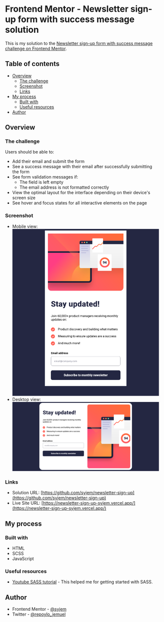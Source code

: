 # Frontend Mentor - Newsletter sign-up form with success message solution

This is my solution to the [Newsletter sign-up form with success message challenge on Frontend Mentor](https://www.frontendmentor.io/challenges/newsletter-signup-form-with-success-message-3FC1AZbNrv).
## Table of contents

- [Overview](#overview)
  - [The challenge](#the-challenge)
  - [Screenshot](#screenshot)
  - [Links](#links)
- [My process](#my-process)
  - [Built with](#built-with)
  - [Useful resources](#useful-resources)
- [Author](#author)

## Overview

### The challenge

Users should be able to:

- Add their email and submit the form
- See a success message with their email after successfully submitting the form
- See form validation messages if:
  - The field is left empty
  - The email address is not formatted correctly
- View the optimal layout for the interface depending on their device's screen size
- See hover and focus states for all interactive elements on the page

### Screenshot

- Mobile view: ![](/assets/images/screenshot_mobile.png)
- Desktop view: ![](/assets/images/screenshot_desktop.png)

### Links

- Solution URL: [https://github.com/syjem/newsletter-sign-up](https://github.com/syjem/newsletter-sign-up)
- Live Site URL: [https://newsletter-sign-up-syjem.vercel.app/](https://newsletter-sign-up-syjem.vercel.app/)

## My process
### Built with

- HTML
- SCSS
- JavaScript

### Useful resources

- [Youtube SASS tutorial](https://youtu.be/jfMHA8SqUL4) - This helped me for getting started with SASS.

## Author

- Frontend Mentor - [@syjem](https://www.frontendmentor.io/profile/syjem)
- Twitter - [@repoylo_jemuel](https://twitter.com/repoylo_jemuel)
